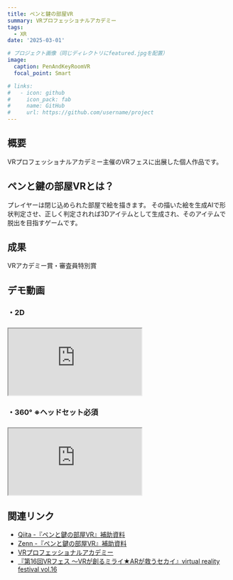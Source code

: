 ```yaml
---
title: ペンと鍵の部屋VR
summary: VRプロフェッショナルアカデミー
tags:
  - XR
date: '2025-03-01'

# プロジェクト画像（同じディレクトリにfeatured.jpgを配置）
image:
  caption: PenAndKeyRoomVR
  focal_point: Smart

# links:
#   - icon: github
#     icon_pack: fab
#     name: GitHub
#     url: https://github.com/username/project
---
```


## 概要
VRプロフェッショナルアカデミー主催のVRフェスに出展した個人作品です。

## ペンと鍵の部屋VRとは？
プレイヤーは閉じ込められた部屋で絵を描きます。
その描いた絵を生成AIで形状判定させ、正しく判定されれば3Dアイテムとして生成され、そのアイテムで脱出を目指すゲームです。

## 成果
VRアカデミー賞・審査員特別賞

## デモ動画

<h3>・2D<h3>
<div class="embed-responsive embed-responsive-16by9">
  <iframe class="embed-responsive-item" src="https://www.youtube.com/embed/2egvXLUD4BY" allowfullscreen></iframe>
</div>
<h3>・360° ※ヘッドセット必須<h3>
<div class="embed-responsive embed-responsive-16by9">
  <iframe class="embed-responsive-item" src="https://www.youtube.com/embed/yykYbxPiDXY" allowfullscreen></iframe>
</div>

## 関連リンク
- [Qiita -『ペンと鍵の部屋VR』補助資料](https://qiita.com/tky116/items/a8a9b16665d415bf1ec7)
- [Zenn -『ペンと鍵の部屋VR』補助資料](https://zenn.dev/tky116/articles/3e7c1cbd740c75)
- [VRプロフェッショナルアカデミー](https://vracademy.jp/)
- [『第16回VRフェス ～VRが創るミライ★ARが救うセカイ』virtual reality festival vol.16](https://vrfes16.peatix.com/)